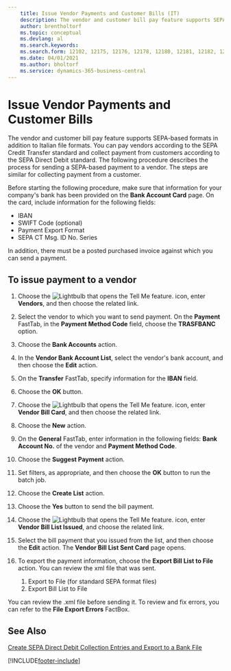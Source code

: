 ```yaml
---
    title: Issue Vendor Payments and Customer Bills (IT)
    description: The vendor and customer bill pay feature supports SEPA-based formats in addition to Italian file formats.
    author: brentholtorf
    ms.topic: conceptual
    ms.devlang: al
    ms.search.keywords:
    ms.search.form: 12102, 12175, 12176, 12178, 12180, 12181, 12182, 12184, 12185, 12186, 12190
    ms.date: 04/01/2021
    ms.author: bholtorf
    ms.service: dynamics-365-business-central
---
```

# Issue Vendor Payments and Customer Bills

The vendor and customer bill pay feature supports SEPA-based formats in addition to Italian file formats. You can pay vendors according to the SEPA Credit Transfer standard and collect payment from customers according to the SEPA Direct Debit standard. The following procedure describes the process for sending a SEPA-based payment to a vendor. The steps are similar for collecting payment from a customer.  

Before starting the following procedure, make sure that information for your company's bank has been provided on the **Bank Account Card** page. On the card, include information for the following fields:  

- IBAN  
- SWIFT Code (optional)  
- Payment Export Format  
- SEPA CT Msg. ID No. Series  

In addition, there must be a posted purchased invoice against which you can send a payment.  

## To issue payment to a vendor  

1. Choose the ![Lightbulb that opens the Tell Me feature.](../../media/ui-search/search_small.png "Tell me what you want to do") icon, enter **Vendors**, and then choose the related link.  
2. Select the vendor to which you want to send payment. On the **Payment** FastTab, in the **Payment Method Code** field, choose the **TRASFBANC** option.
3. Choose the **Bank Accounts** action.  
4. In the **Vendor Bank Account List**, select the vendor's bank account, and then choose the **Edit** action.
5. On the **Transfer** FastTab, specify information for the **IBAN** field.  
6. Choose the **OK** button.  
7. Choose the ![Lightbulb that opens the Tell Me feature.](../../media/ui-search/search_small.png "Tell me what you want to do") icon, enter **Vendor Bill Card**, and then choose the related link.  
8. Choose the **New** action.  
9. On the **General** FastTab, enter information in the following fields: **Bank Account No.** of the vendor and **Payment Method Code**.  
10. Choose the **Suggest Payment** action.
11. Set filters, as appropriate, and then choose the **OK** button to run the batch job.  
12. Choose the **Create List** action.
13. Choose the **Yes** button to send the bill payment.  
14. Choose the ![Lightbulb that opens the Tell Me feature.](../../media/ui-search/search_small.png "Tell me what you want to do") icon, enter **Vendor Bill List Issued**, and choose the related link.
15. Select the bill payment that you issued from the list, and then choose the **Edit** action. The **Vendor Bill List Sent Card** page opens.  
16. To export the payment information, choose the **Export Bill List to File** action. You can review the xml file that was sent.  

    1. Export to File (for standard SEPA format files)  
    2. Export Bill List to File  

You can review the .xml file before sending it. To review and fix errors, you can refer to the **File Export Errors** FactBox.  

## See Also

[Create SEPA Direct Debit Collection Entries and Export to a Bank File](../../finance-collect-payments-with-sepa-direct-debit.md#creating-sepa-direct-debit-collection-entries-and-export-to-a-bank-file)


[!INCLUDE[footer-include](../../includes/footer-banner.md)]